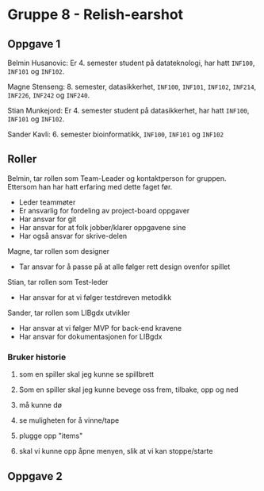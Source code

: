 # Gruppe 8 - Relish-earshot

## Oppgave 1 
Belmin Husanovic: Er 4. semester student på datateknologi, har hatt `INF100`, `INF101` og `INF102`. 

Magne Stenseng: 8. semester, datasikkerhet, `INF100`, `INF101`, `INF102`, `INF214`, `INF226`, `INF242` og `INF240`.

Stian Munkejord: Er 4. semester student på datasikkerhet, har hatt `INF100`, `INF101` og `INF102`. 

Sander Kavli: 6. semester bioinformatikk, `INF100`, `INF101` og `INF102`

## Roller 
Belmin, tar rollen som Team-Leader og kontaktperson for gruppen. Ettersom han har hatt erfaring med dette faget før. 
- Leder teammøter
- Er ansvarlig for fordeling av project-board oppgaver
- Har ansvar for git 
- Har ansvar for at folk jobber/klarer oppgavene sine 
- Har også ansvar for skrive-delen

Magne, tar rollen som designer 
- Tar ansvar for å passe på at alle følger rett design ovenfor spillet

Stian, tar rollen som Test-leder
- Har ansvar for at vi følger testdreven metodikk 

Sander, tar rollen som LIBgdx utvikler
- Har ansvar at vi følger MVP for back-end kravene
- Har ansvar for dokumentasjonen for LIBgdx

### Bruker historie
1. som en spiller skal jeg kunne se spillbrett

2. Som en spiller skal jeg kunne bevege oss frem, tilbake, opp og ned

3. må kunne dø 

4. se muligheten for å vinne/tape 

5. plugge opp "items" 
6. skal vi kunne opp åpne menyen, slik at vi kan stoppe/starte 

## Oppgave 2 

